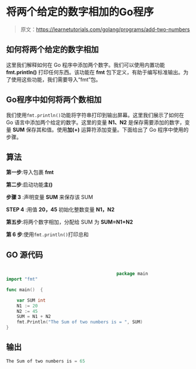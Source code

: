 # 将两个给定的数字相加的Go程序

> 原文：<https://learnetutorials.com/golang/programs/add-two-numbers>

## 如何将两个给定的数字相加

这里我们解释如何在 Go 程序中添加两个数字。我们可以使用内置功能 **fmt.println()** 打印任何东西。该功能在 **fmt** 包下定义，有助于编写标准输出。为了使用这些功能，我们需要导入“fmt”包。

## Go程序中如何将两个数相加

我们使用`fmt.println()`功能将字符串打印到输出屏幕。这里我们展示了如何在 Go 语言中添加两个给定的数字。这里的变量 **N1、N2** 是保存需要添加的数字，变量 **SUM** 保存其和值。使用**加(+)** 运算符添加变量。下面给出了 Go 程序中使用的步骤。

## 算法

**第一步**:导入包裹 **fmt**

**第二步**:启动功能**主()**

**步骤 3** :声明变量 **SUM** 来保存该 SUM

**STEP 4** :用值 **20，45** 初始化整数变量 **N1，N2**

**第五步**:将两个数字相加，分配给 SUM 为 **SUM=N1+N2**

**第 6 步**:使用`fmt.println()`打印总和

## GO 源代码

```go

                                          package main
import "fmt"

func main()  {

    var SUM int
    N1 := 20
    N2 := 45
    SUM = N1 + N2
    fmt.Println("The Sum of two numbers is = ", SUM)
}

```

## 输出

```go
The Sum of two numbers is = 65
```